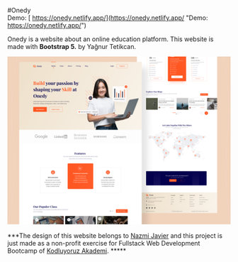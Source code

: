 #Onedy  
Demo: [ https://onedy.netlify.app/](https://onedy.netlify.app/ "Demo: https://onedy.netlify.app/")

 Onedy is a website about an online education platform.
This website is made with **Bootstrap 5.** by Yağnur Tetikcan.


[![](https://github.com/yagnurl/onedy/blob/main/onedy.png)](https://github.com/yagnurl/onedy/blob/main/onedy.png)


***The design of this website belongs to [Nazmi Javier](https://dribbble.com/nazmijavier "Nazmi Javier") and this project is just made as a non-profit exercise for Fullstack Web Development Bootcamp of [Kodluyoruz Akademi](https://www.kodluyoruz.org/ "Kodluyoruz Akademi"). *****
